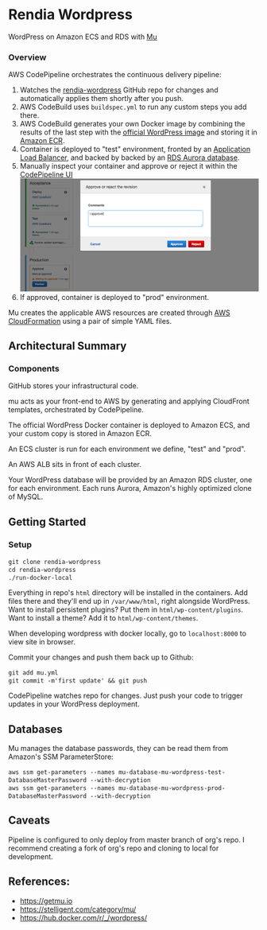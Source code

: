 # Rendia Wordpress
WordPress on Amazon ECS and RDS with [Mu](https://getmu.io)

### Overview

AWS CodePipeline orchestrates the continuous delivery pipeline:

1. Watches the [rendia-wordpress]() GitHub repo for changes and automatically applies
   them shortly after you push.
1. AWS CodeBuild uses `buildspec.yml` to run any custom steps you add
   there.
1. AWS CodeBuild generates your own Docker image by combining the results
   of the last step with the [official WordPress image](https://hub.docker.com/r/_/wordpress/) and storing it in
   [Amazon ECR]((http://docs.aws.amazon.com/AmazonECS/latest/developerguide/ECS_Console_Repositories.html)).
1. Container is deployed to "test" environment, fronted by an [Application Load Balancer](https://aws.amazon.com/elasticloadbalancing/applicationloadbalancer/), and backed by backed by an [RDS Aurora database](https://aws.amazon.com/rds/aurora/).
1. Manually inspect your container and approve or reject it within the [CodePipeline UI](https://console.aws.amazon.com/codepipeline/) ![Image](mu.png)
1. If approved, container is deployed to "prod" environment.

Mu creates the applicable AWS resources are created through [AWS CloudFormation](https://aws.amazon.com/cloudformation/) using a pair of simple YAML files.


## Architectural Summary

### Components

GitHub stores your infrastructural code.

mu acts as your front-end to AWS by generating and applying CloudFront
templates, orchestrated by CodePipeline.

The official WordPress Docker container is deployed to Amazon ECS,
and your custom copy is stored in Amazon ECR.

An ECS cluster is run for each environment we define, "test" and "prod".

An AWS ALB sits in front of each cluster.

Your WordPress database will be provided by an Amazon RDS cluster, one for
each environment. Each runs Aurora, Amazon's highly optimized clone of MySQL.

## Getting Started

### Setup

    git clone rendia-wordpress
    cd rendia-wordpress
    ./run-docker-local

Everything in repo's `html` directory will be installed in the containers. Add files there and they'll end up in `/var/www/html`, right alongside WordPress. Want to install persistent plugins?    Put them in `html/wp-content/plugins`. Want to install a theme? Add it to `html/wp-content/themes`.    

When developing wordpress with docker locally, go to `localhost:8000` to view site in browser.

Commit your changes and push them back up to Github:

    git add mu.yml
    git commit -m'first update' && git push

CodePipeline watches repo for changes. Just push your code to trigger updates in your WordPress deployment.


## Databases

Mu manages the database passwords, they can be read them from Amazon's SSM ParameterStore:

    aws ssm get-parameters --names mu-database-mu-wordpress-test-DatabaseMasterPassword --with-decryption
    aws ssm get-parameters --names mu-database-mu-wordpress-prod-DatabaseMasterPassword --with-decryption

## Caveats
Pipeline is configured to only deploy from master branch of org's repo. I recommend creating a fork of org's repo and cloning to local for development.

## References:

* https://getmu.io
* https://stelligent.com/category/mu/
* https://hub.docker.com/r/_/wordpress/
